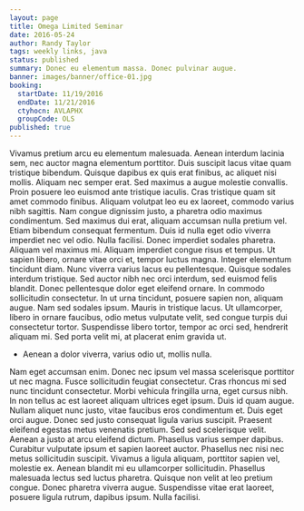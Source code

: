 ```yaml
---
layout: page
title: Omega Limited Seminar
date: 2016-05-24
author: Randy Taylor
tags: weekly links, java
status: published
summary: Donec eu elementum massa. Donec pulvinar augue.
banner: images/banner/office-01.jpg
booking:
  startDate: 11/19/2016
  endDate: 11/21/2016
  ctyhocn: AVLAPHX
  groupCode: OLS
published: true
---
```

Vivamus pretium arcu eu elementum malesuada. Aenean interdum lacinia sem, nec auctor magna elementum porttitor. Duis suscipit lacus vitae quam tristique bibendum. Quisque dapibus ex quis erat finibus, ac aliquet nisi mollis. Aliquam nec semper erat. Sed maximus a augue molestie convallis. Proin posuere leo euismod ante tristique iaculis. Cras tristique quam sit amet commodo finibus. Aliquam volutpat leo eu ex laoreet, commodo varius nibh sagittis. Nam congue dignissim justo, a pharetra odio maximus condimentum. Sed maximus dui erat, aliquam accumsan nulla pretium vel. Etiam bibendum consequat fermentum. Duis id nulla eget odio viverra imperdiet nec vel odio. Nulla facilisi. Donec imperdiet sodales pharetra.
Aliquam vel maximus mi. Aliquam imperdiet congue risus et tempus. Ut sapien libero, ornare vitae orci et, tempor luctus magna. Integer elementum tincidunt diam. Nunc viverra varius lacus eu pellentesque. Quisque sodales interdum tristique. Sed auctor nibh nec orci interdum, sed euismod felis blandit. Donec pellentesque dolor eget eleifend ornare. In commodo sollicitudin consectetur. In ut urna tincidunt, posuere sapien non, aliquam augue. Nam sed sodales ipsum. Mauris in tristique lacus. Ut ullamcorper, libero in ornare faucibus, odio metus vulputate velit, sed congue turpis dui consectetur tortor. Suspendisse libero tortor, tempor ac orci sed, hendrerit aliquam mi. Sed porta velit mi, at placerat enim gravida ut.

* Aenean a dolor viverra, varius odio ut, mollis nulla.

Nam eget accumsan enim. Donec nec ipsum vel massa scelerisque porttitor ut nec magna. Fusce sollicitudin feugiat consectetur. Cras rhoncus mi sed nunc tincidunt consectetur. Morbi vehicula fringilla urna, eget cursus nibh. In non tellus ac est laoreet aliquam ultrices eget ipsum. Duis id quam augue. Nullam aliquet nunc justo, vitae faucibus eros condimentum et. Duis eget orci augue. Donec sed justo consequat ligula varius suscipit. Praesent eleifend egestas metus venenatis pretium.
Sed sed scelerisque velit. Aenean a justo at arcu eleifend dictum. Phasellus varius semper dapibus. Curabitur vulputate ipsum et sapien laoreet auctor. Phasellus nec nisi nec metus sollicitudin suscipit. Vivamus a ligula aliquam, porttitor sapien vel, molestie ex. Aenean blandit mi eu ullamcorper sollicitudin. Phasellus malesuada lectus sed luctus pharetra. Quisque non velit at leo pretium congue. Donec pharetra viverra augue. Suspendisse vitae erat laoreet, posuere ligula rutrum, dapibus ipsum. Nulla facilisi.
